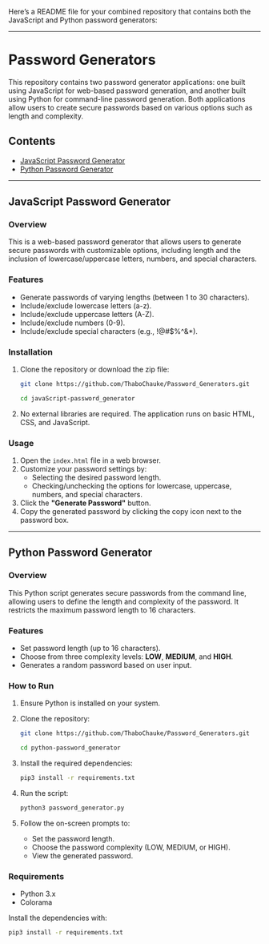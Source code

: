 Here’s a README file for your combined repository that contains both the JavaScript and Python password generators:

---

# Password Generators

This repository contains two password generator applications: one built using JavaScript for web-based password generation, and another built using Python for command-line password generation. Both applications allow users to create secure passwords based on various options such as length and complexity.

## Contents
- [JavaScript Password Generator](#javascript-password-generator)
- [Python Password Generator](#python-password-generator)

---

## JavaScript Password Generator

### Overview
This is a web-based password generator that allows users to generate secure passwords with customizable options, including length and the inclusion of lowercase/uppercase letters, numbers, and special characters.

### Features
- Generate passwords of varying lengths (between 1 to 30 characters).
- Include/exclude lowercase letters (a-z).
- Include/exclude uppercase letters (A-Z).
- Include/exclude numbers (0-9).
- Include/exclude special characters (e.g., !@#$%^&*).

### Installation
1. Clone the repository or download the zip file:
    ```bash
    git clone https://github.com/ThaboChauke/Password_Generators.git
    
    cd javaScript-password_generator
    ```

2. No external libraries are required. The application runs on basic HTML, CSS, and JavaScript.

### Usage
1. Open the `index.html` file in a web browser.
2. Customize your password settings by:
    - Selecting the desired password length.
    - Checking/unchecking the options for lowercase, uppercase, numbers, and special characters.
3. Click the **"Generate Password"** button.
4. Copy the generated password by clicking the copy icon next to the password box.

---

## Python Password Generator

### Overview
This Python script generates secure passwords from the command line, allowing users to define the length and complexity of the password. It restricts the maximum password length to 16 characters.

### Features
- Set password length (up to 16 characters).
- Choose from three complexity levels: **LOW**, **MEDIUM**, and **HIGH**.
- Generates a random password based on user input.

### How to Run
1. Ensure Python is installed on your system.
2. Clone the repository:
    ```bash
    git clone https://github.com/ThaboChauke/Password_Generators.git

    cd python-password_generator
    ```

3. Install the required dependencies:
    ```bash
    pip3 install -r requirements.txt
    ```

4. Run the script:
    ```bash
    python3 password_generator.py
    ```

5. Follow the on-screen prompts to:
    - Set the password length.
    - Choose the password complexity (LOW, MEDIUM, or HIGH).
    - View the generated password.

### Requirements
- Python 3.x
- Colorama

Install the dependencies with:
```bash
pip3 install -r requirements.txt
```



